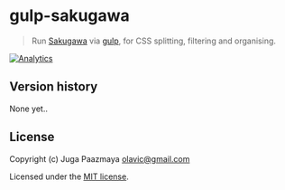 # gulp-sakugawa

> Run [Sakugawa](https://github.com/paazmaya/sakugawa "CSS splitter, filter and organiser")
> via [gulp](http://gulpjs.com/ "The streaming build system"), for CSS splitting, filtering and organising.

[![Analytics](https://ga-beacon.appspot.com/UA-2643697-15/gulp-sakugawa/index)](https://github.com/igrigorik/ga-beacon)

## Version history

None yet..

## License

Copyright (c) Juga Paazmaya <olavic@gmail.com>

Licensed under the [MIT license](LICENSE).
